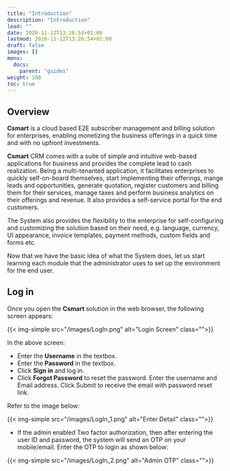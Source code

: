 ```yaml
---
title: "Introduction"
description: "Introduction"
lead: ""
date: 2020-11-12T13:26:54+01:00
lastmod: 2020-11-12T13:26:54+01:00
draft: false
images: []
menu:
  docs:
    parent: "guides"
weight: 100
toc: true
---
```


## Overview

**Csmart** is a cloud based E2E subscriber management and billing solution for enterprises, enabling monetizing the business offerings in a quick time and with no upfront investments.

**Csmart** CRM comes with a suite of simple and intuitive web-based applications for business and provides the complete lead to cash realization. Being a multi-tenanted application, it facilitates enterprises to quickly self-on-board themselves, start implementing their offerings, mange leads and opportunities, generate quotation, register customers and billing them for their services, manage taxes and perform business analytics on their offerings and revenue. It also provides a self-service portal for the end customers.

The System also provides the flexibility to the enterprise for self-configuring and customizing the solution based on their need, e.g. language, currency, UI appearance, invoice templates, payment methods, custom fields and forms etc.

Now that we have the basic idea of what the System does, let us start learning each module that the administrator uses to set up the environment for the end user.

## Log in

Once you open the **Csmart** solution in the web browser, the following screen appears:

{{< img-simple src="/images/LogIn.png"  alt="Login Screen" class="">}}

In the above screen:

* Enter the **Username** in the textbox.
* Enter the **Password** in the textbox.
* Click **Sign in** and log in.
* Click **Forgot Password** to reset the password. Enter the username and Email address. Click Submit to receive the email with password reset link.

Refer to the image below:

{{< img-simple src="/images/LogIn_1.png"  alt="Enter Detail" class="">}}

* If the admin enabled Two factor authorization, then after entering the user ID and password, the system will send an OTP on your mobile/email. Enter the OTP to login as shown below:

{{< img-simple src="/images/LogIn_2.png"  alt="Admin OTP" class="">}}
